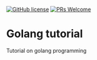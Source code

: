 [![GitHub license](https://img.shields.io/github/license/ntthang-dev/golang-tutorialtutorial?style=flat-square)](https://github.com/ntthangdev/golangtutorialtutorial/blob/main/LICENSE) 
[![PRs Welcome](https://img.shields.io/badge/PRs-welcome-brightgreen.svg?style=flat-square)](http://makeapullrequest.com)

# Golang tutorial

Tutorial on golang programming
